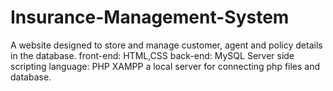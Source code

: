 # Insurance-Management-System
A website designed to store and manage customer, agent and policy details in the database.
front-end: HTML,CSS
back-end: MySQL
Server side scripting language: PHP
XAMPP a local server for connecting php files and database.
